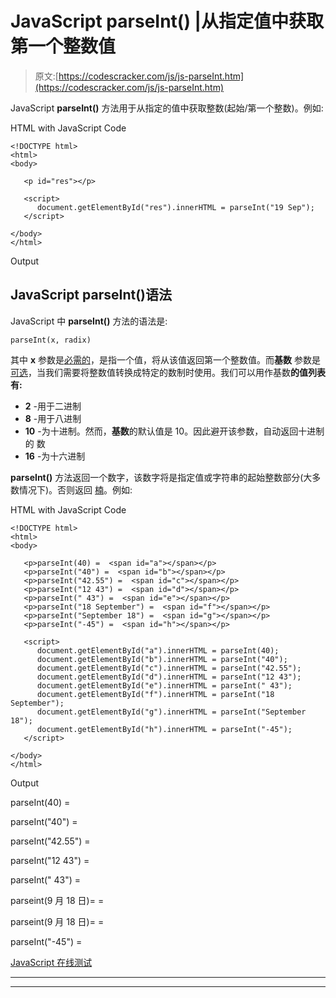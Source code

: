 # JavaScript parseInt() |从指定值中获取第一个整数值

> 原文:[https://codescracker.com/js/js-parseInt.htm](https://codescracker.com/js/js-parseInt.htm)

JavaScript **parseInt()** 方法用于从指定的值中获取整数(起始/第一个整数)。例如:

HTML with JavaScript Code

```
<!DOCTYPE html>
<html>
<body>

   <p id="res"></p>

   <script>
      document.getElementById("res").innerHTML = parseInt("19 Sep");
   </script>

</body>
</html>
```

Output

## JavaScript parseInt()语法

JavaScript 中 **parseInt()** 方法的语法是:

```
parseInt(x, radix)
```

其中 **x** 参数是<u>必需的</u>，是指一个值，将从该值返回第一个整数值。而**基数** 参数是<u>可选</u>，当我们需要将整数值转换成特定的数制时使用。我们可以用作基数**的值列表有:**

*   **2** -用于二进制
*   **8** -用于八进制
*   **10** -为十进制。然而，**基数**的默认值是 10。因此避开该参数，自动返回十进制的 数
*   **16** -为十六进制

**parseInt()** 方法返回一个数字，该数字将是指定值或字符串的起始整数部分(大多数情况下)。否则返回 [楠](/js/js-NaN-isNaN.htm)。例如:

HTML with JavaScript Code

```
<!DOCTYPE html>
<html>
<body>

   <p>parseInt(40) =  <span id="a"></span></p>
   <p>parseInt("40") =  <span id="b"></span></p>
   <p>parseInt("42.55") =  <span id="c"></span></p>
   <p>parseInt("12 43") =  <span id="d"></span></p>
   <p>parseInt(" 43") =  <span id="e"></span></p>
   <p>parseInt("18 September") =  <span id="f"></span></p>
   <p>parseInt("September 18") =  <span id="g"></span></p>
   <p>parseInt("-45") =  <span id="h"></span></p>

   <script>
      document.getElementById("a").innerHTML = parseInt(40);
      document.getElementById("b").innerHTML = parseInt("40");
      document.getElementById("c").innerHTML = parseInt("42.55");
      document.getElementById("d").innerHTML = parseInt("12 43");
      document.getElementById("e").innerHTML = parseInt(" 43");
      document.getElementById("f").innerHTML = parseInt("18 September");
      document.getElementById("g").innerHTML = parseInt("September 18");
      document.getElementById("h").innerHTML = parseInt("-45");
   </script>

</body>
</html>
```

Output

parseInt(40) =

parseInt("40") =

parseInt("42.55") =

parseInt("12 43") =

parseInt(" 43") =

parseint(9 月 18 日)= =

parseint(9 月 18 日)= =

parseInt("-45") =

[JavaScript 在线测试](/exam/showtest.php?subid=6)

* * *

* * *